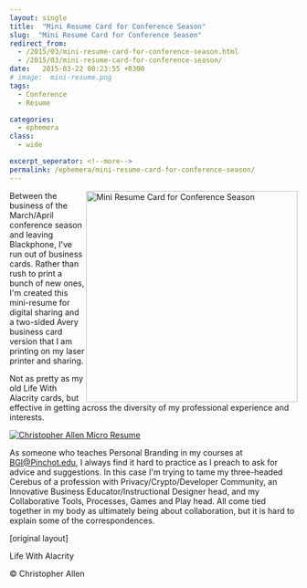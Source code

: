 ```yaml
---
layout: single
title:  "Mini Resume Card for Conference Season"
slug:  "Mini Resume Card for Conference Season"
redirect_from:
  - /2015/03/mini-resume-card-for-conference-season.html
  - /2015/03/mini-resume-card-for-conference-season/
date:   2015-03-22 08:23:55 +0300
# image:  mini-resume.png
tags: 
  - Conference
  - Resume

categories:
  - ephemera
class:
  - wide

excerpt_seperator: <!--more-->
permalink: /ephemera/mini-resume-card-for-conference-season/
---
```


<img width="370"  align="right" src="{{ site.url }}{{ site.baseurl }}/assets/images/mini-resume.png" alt="Mini Resume Card for Conference Season"/> 
Between the business of the March/April conference season and leaving Blackphone, I've run out of business cards. Rather than rush to print a bunch of new ones, I'm created this mini-resume for digital sharing and a two-sided Avery business card version that I am printing on my laser printer and sharing.

Not as pretty as my old Life With Alacrity cards, but effective in getting across the diversity of my professional experience and interests.

[![Christopher Allen Micro Resume](/previous/.a/6a00d8341d8bc053ef01b8d0f2961e970c-800wi "Christopher Allen Micro Resume")](/previous/.a/6a00d8341d8bc053ef01b8d0f2961e970c-pi)

As someone who teaches Personal Branding in my courses at BGI@Pinchot.edu, I always find it hard to practice as I preach to ask for advice and suggestions. In this case I'm trying to tame my three-headed Cerebus of a profession with Privacy/Crypto/Developer Community, an Innovative Business Educator/Instructional Designer head, and my Collaborative Tools, Processes, Games and Play head. All come tied together in my body as ultimately being about collaboration, but it is hard to explain some of the correspondences.

[original layout]

Life With Alacrity

© Christopher Allen